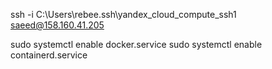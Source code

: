 ssh -i C:\Users\rebee\.ssh\yandex_cloud_compute_ssh1 saeed@158.160.41.205

sudo systemctl enable docker.service
sudo systemctl enable containerd.service